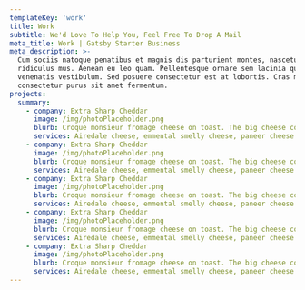 ```yaml
---
templateKey: 'work'
title: Work
subtitle: We'd Love To Help You, Feel Free To Drop A Mail
meta_title: Work | Gatsby Starter Business
meta_description: >-
  Cum sociis natoque penatibus et magnis dis parturient montes, nascetur
  ridiculus mus. Aenean eu leo quam. Pellentesque ornare sem lacinia quam
  venenatis vestibulum. Sed posuere consectetur est at lobortis. Cras mattis
  consectetur purus sit amet fermentum.
projects:
  summary:
    - company: Extra Sharp Cheddar
      image: /img/photoPlaceholder.png
      blurb: Croque monsieur fromage cheese on toast. The big cheese cottage cheese red leicester cheesy feet cheesecake emmental cheese on toast stilton. Hard cheese brie halloumi goat danish fontina who moved my cheese squirty cheese stilton. The big cheese.
      services: Airedale cheese, emmental smelly cheese, paneer cheese.
    - company: Extra Sharp Cheddar
      image: /img/photoPlaceholder.png
      blurb: Croque monsieur fromage cheese on toast. The big cheese cottage cheese red leicester cheesy feet cheesecake emmental cheese on toast stilton. Hard cheese brie halloumi goat danish fontina who moved my cheese squirty cheese stilton. The big cheese.
      services: Airedale cheese, emmental smelly cheese, paneer cheese.
    - company: Extra Sharp Cheddar
      image: /img/photoPlaceholder.png
      blurb: Croque monsieur fromage cheese on toast. The big cheese cottage cheese red leicester cheesy feet cheesecake emmental cheese on toast stilton. Hard cheese brie halloumi goat danish fontina who moved my cheese squirty cheese stilton. The big cheese.
      services: Airedale cheese, emmental smelly cheese, paneer cheese.
    - company: Extra Sharp Cheddar
      image: /img/photoPlaceholder.png
      blurb: Croque monsieur fromage cheese on toast. The big cheese cottage cheese red leicester cheesy feet cheesecake emmental cheese on toast stilton. Hard cheese brie halloumi goat danish fontina who moved my cheese squirty cheese stilton. The big cheese.
      services: Airedale cheese, emmental smelly cheese, paneer cheese.
    - company: Extra Sharp Cheddar
      image: /img/photoPlaceholder.png
      blurb: Croque monsieur fromage cheese on toast. The big cheese cottage cheese red leicester cheesy feet cheesecake emmental cheese on toast stilton. Hard cheese brie halloumi goat danish fontina who moved my cheese squirty cheese stilton. The big cheese.
      services: Airedale cheese, emmental smelly cheese, paneer cheese.
---
```

